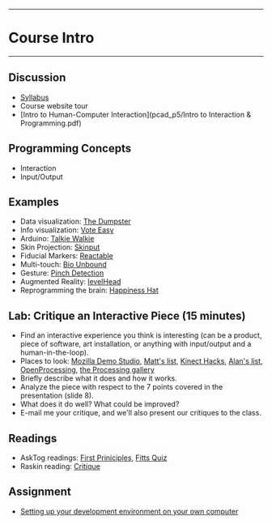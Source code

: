 --------------------------------
# Course Intro
--------------------------------

## Discussion
 - [Syllabus](https://www.dropbox.com/s/9152b498axlrsqg/syllabus.pdf?dl=1)
 - Course website tour
 - [Intro to Human-Computer Interaction](pcad_p5/Intro to Interaction & Programming.pdf)

## Programming Concepts
 - Interaction
 - Input/Output
 
## Examples
 - Data visualization: [The Dumpster](http://artport.whitney.org/commissions/thedumpster/dumpster.shtml)
 - Info visualization: [Vote Easy](http://votesmart.org/voteeasy/)
 - Arduino: [Talkie Walkie](http://blog.makezine.com/2009/10/31/automatic-sound-responsive-puppet-m/)
 - Skin Projection: [Skinput](http://phys.org/news186681149.html)
 - Fiducial Markers: [Reactable](http://www.reactable.com/products/experience/)
 - Multi-touch: [Bio Unbound](http://accad.osu.edu/researchmain/gallery/project_gallery/bio_unbound.html)
 - Gesture: [Pinch Detection](http://research.microsoft.com/en-us/um/people/awilson/publications/WilsonUIST2006/WilsonUIST2006.html)
 - Augmented Reality: [levelHead](http://vimeo.com/1320756#)
 - Reprogramming the brain: [Happiness Hat](http://www.boingboing.net/2009/10/29/knit-hat-stabs-you-i.html)

## Lab: Critique an Interactive Piece (15 minutes)
 - Find an interactive experience you think is interesting (can be a product, piece of software, art installation, or anything with input/output and a human-in-the-loop).
 - Places to look: [Mozilla Demo Studio](https://developer.mozilla.org/en-US/demos/), [Matt's list](http://accad.osu.edu/~mlewis/Jitter/Class/DataRemappingExamples.html), [Kinect Hacks](http://www.kinecthacks.com/), [Alan's list](http://accad.osu.edu/~aprice/courses/BVE/examples.html), [OpenProcessing](http://www.openprocessing.org/browse/), [the Processing gallery](http://processing.org/exhibition/)
 - Briefly describe what it does and how it works.
 - Analyze the piece with respect to the 7 points covered in the presentation (slide 8).
 - What does it do well?  What could be improved?
 - E-mail me your critique, and we'll also present our critiques to the class.

## Readings 
 - AskTog readings: [First Priniciples][], [Fitts Quiz][]
 - Raskin reading: [Critique][]
 
## Assignment
 - [Setting up your development environment on your own computer][setup]
 
 
[First Priniciples]: http://www.asktog.com/basics/firstPrinciples.html
[Fitts Quiz]: http://www.asktog.com/columns/022DesignedToGiveFitts.html
[Critique]: http://www.azarask.in/blog/post/how-to-critique-an-interface/
[setup]: pcad.py?page=setup

